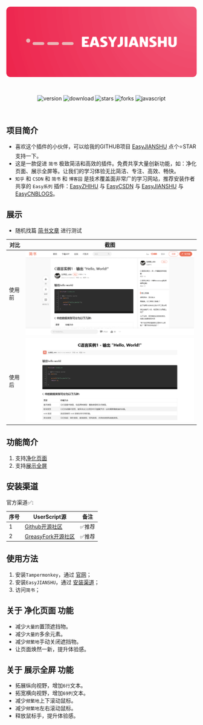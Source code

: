 <br><br>

<center><div align="center">

<img src="/assets/EasyJIANSHU.png" width="750"></img>

<br>

<img alt="version" src="https://img.shields.io/greasyfork/v/481661?style=for-the-badge&label=%E7%89%88%E6%9C%AC&logo=velog&logoColor=BE95FF&color=7B68EE"></img>
<img alt="download" src="https://img.shields.io/greasyfork/dt/481661?style=for-the-badge&label=%E7%94%A8%E6%88%B7%E5%AE%89%E8%A3%85%E9%87%8F&logo=bilibili&logoColor=78FF96"></img>
<img alt="stars" src="https://img.shields.io/github/stars/xcanwin/EasyJIANSHU?style=for-the-badge&label=Stars&logo=undertale&logoColor=red&color=orange"></img>
<img alt="forks" src="https://img.shields.io/github/forks/xcanwin/EasyJIANSHU?style=for-the-badge&label=Forks&logo=stackshare&logoColor=green&color=0AC18E"></img>
<img alt="javascript" src="https://img.shields.io/badge/JavaScript-%3E%3DES13-green?style=for-the-badge&label=JavaScript&logo=JavaScript&color=FDEE21"></img>

</div></center>

<br>

## 项目简介

- 喜欢这个插件的小伙伴，可以给我的GITHUB项目 [EasyJIANSHU](https://github.com/xcanwin/EasyJIANSHU) 点个⭐️STAR支持一下。
- 这是一款促进 `简书` 极致简洁和高效的插件。免费共享大量创新功能，如：净化页面、展示全屏等。让我们的学习体验无比简洁、专注、高效、畅快。
- `知乎` 和 `CSDN` 和 `简书` 和 `博客园` 是技术覆盖面非常广的学习网站，推荐安装作者共享的 `Easy系列` 插件：[EasyZHIHU](https://github.com/xcanwin/EasyZHIHU/) 与 [EasyCSDN](https://github.com/xcanwin/EasyCSDN/) 与 [EasyJIANSHU](https://github.com/xcanwin/EasyJIANSHU/) 与 [EasyCNBLOGS](https://github.com/xcanwin/EasyCNBLOGS/)。

## 展示

- 随机找篇 [简书文章](https://www.jianshu.com/p/893756be4971) 进行测试

| 对比 | 截图 |
| --- | --- |
| 使用前 | <img src="/assets/jianshu-before.png" width="750"></img> |
| 使用后 | <img src="/assets/jianshu-after.png" width="750"></img> |

## 功能简介

1. 支持[净化页面](#关于-净化页面-功能)
2. 支持[展示全屏](#关于-展示全屏-功能)

## 安装渠道

官方渠道✅:

| 序号 | UserScript源 | 备注 |
| --- | --- | --- |
| 1 | [Github开源社区](https://raw.githubusercontent.com/xcanwin/EasyJIANSHU/main/EasyJIANSHU.user.js) | ✅推荐 |
| 2 | [GreasyFork开源社区](https://greasyfork.org/zh-CN/scripts/481661-easyjianshu) | ✅推荐 |

## 使用方法

1. 安装`Tampermonkey`，通过 [官网](https://www.tampermonkey.net/)；
2. 安装`EasyJIANSHU`，通过 [安装渠道](#安装渠道)；
3. 访问`简书`；

## 关于 净化页面 功能

- 减少`大量的`置顶遮挡物。
- 减少`大量的`多余元素。
- 减少`频繁地`手动关闭遮挡物。
- 让页面焕然一新，提升体验感。

## 关于 展示全屏 功能

- 拓展纵向视野，增加`6行`文本。
- 拓宽横向视野，增加`69列`文本。
- 减少`频繁地`上下滚动鼠标。
- 减少`频繁地`左右滚动鼠标。
- 释放鼠标手，提升体验感。

